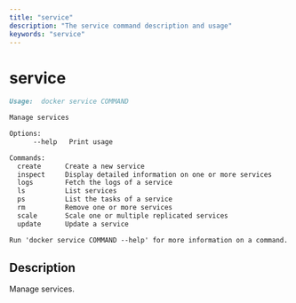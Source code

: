 ```yaml
---
title: "service"
description: "The service command description and usage"
keywords: "service"
---
```


<!-- This file is maintained within the docker/docker Github
     repository at https://github.com/docker/docker/. Make all
     pull requests against that repo. If you see this file in
     another repository, consider it read-only there, as it will
     periodically be overwritten by the definitive file. Pull
     requests which include edits to this file in other repositories
     will be rejected.
-->

# service

```markdown
Usage:  docker service COMMAND

Manage services

Options:
      --help   Print usage

Commands:
  create      Create a new service
  inspect     Display detailed information on one or more services
  logs        Fetch the logs of a service
  ls          List services
  ps          List the tasks of a service
  rm          Remove one or more services
  scale       Scale one or multiple replicated services
  update      Update a service

Run 'docker service COMMAND --help' for more information on a command.
```

## Description

Manage services.

